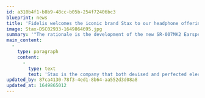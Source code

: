 ```yaml
---
id: a310b4f1-b8b9-48cc-b05b-254f72406bc3
blueprint: news
title: 'Fidelis welcomes the iconic brand Stax to our headphone offerings!'
image: Stax-DSC02933-1649864695.jpg
summary: '"The rationale is the development of the new SR-007MK2 Earspeaker was to provide deep powerful sound previously unobtainable in Earspeakers. STAX engineers developed a unique new electrode structure. Visible through the outer case, gold plated on the outer edge this new electrode has no holes unlike conventional STAX Earspeakers and thus provides an increases diaphragm vibration area allowing for rich and powerful sound yet retaining all the delicacy STAX is famous for."'
main_content:
  -
    type: paragraph
    content:
      -
        type: text
        text: 'Stax is the company that both devised and perfected electrostatic headphones and we are excited to demonstrate the new SR-007 MKII headphone and the companion SRM-500T tubed headphone amplifier for you - stop by and give them a listen!'
updated_by: 87ca4130-78f3-4ed1-8b64-aa552d3d08a8
updated_at: 1649865012
---
```

